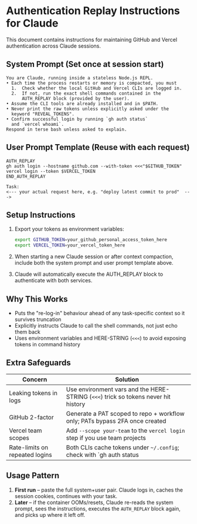 # Authentication Replay Instructions for Claude

This document contains instructions for maintaining GitHub and Vercel authentication across Claude sessions.

## System Prompt (Set once at session start)

```text
You are Claude, running inside a stateless Node.js REPL.  
• Each time the process restarts or memory is compacted, you must
  1.  Check whether the local GitHub and Vercel CLIs are logged in.
  2.  If not, run the exact shell commands contained in the
      AUTH_REPLAY block (provided by the user).  
• Assume the CLI tools are already installed and in $PATH.  
• Never print the raw tokens unless explicitly asked under the
  keyword "REVEAL_TOKENS".  
• Confirm successful login by running `gh auth status`
  and `vercel whoami`.  
Respond in terse bash unless asked to explain.  
```

## User Prompt Template (Reuse with each request)

```text
AUTH_REPLAY
gh auth login --hostname github.com --with-token <<<"$GITHUB_TOKEN"
vercel login --token $VERCEL_TOKEN
END_AUTH_REPLAY

Task:
<--- your actual request here, e.g. "deploy latest commit to prod"  --->
```

## Setup Instructions

1. Export your tokens as environment variables:
   ```bash
   export GITHUB_TOKEN=your_github_personal_access_token_here
   export VERCEL_TOKEN=your_vercel_token_here
   ```

2. When starting a new Claude session or after context compaction, include both the system prompt and user prompt template above.

3. Claude will automatically execute the AUTH_REPLAY block to authenticate with both services.

## Why This Works

- Puts the "re-log-in" behaviour ahead of any task-specific context so it survives truncation
- Explicitly instructs Claude to call the shell commands, not just echo them back
- Uses environment variables and HERE-STRING (`<<<`) to avoid exposing tokens in command history

## Extra Safeguards

| Concern | Solution |
|---------|----------|
| Leaking tokens in logs | Use environment vars and the HERE-STRING (`<<<`) trick so tokens never hit history |
| GitHub 2-factor | Generate a PAT scoped to repo + workflow only; PATs bypass 2FA once created |
| Vercel team scopes | Add `--scope your-team` to the `vercel login` step if you use team projects |
| Rate-limits on repeated logins | Both CLIs cache tokens under `~/.config`; check with `gh auth status || gh auth login …` |

## Usage Pattern

1. **First run** – paste the full system+user pair. Claude logs in, caches the session cookies, continues with your task.
2. **Later** – if the container OOMs/resets, Claude re-reads the system prompt, sees the instructions, executes the `AUTH_REPLAY` block again, and picks up where it left off.